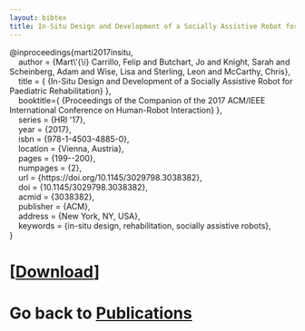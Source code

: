 ```yaml
---
layout: bibtex
title: In-Situ Design and Development of a Socially Assistive Robot for Paediatric Rehabilitation (BibTeX citation)
---
```


<P>@inproceedings{marti2017insitu,<br/>
&#160;&#160;&#160;&#160;author = {Mart\'{\i} Carrillo, Felip and Butchart, Jo and Knight, Sarah and Scheinberg, Adam and Wise, Lisa and Sterling, Leon and McCarthy, Chris},<br/>
&#160;&#160;&#160;&#160;title = { {In-Situ Design and Development of a Socially Assistive Robot for Paediatric Rehabilitation} },<br/>
&#160;&#160;&#160;&#160;booktitle={ {Proceedings of the Companion of the 2017 ACM/IEEE International Conference on Human-Robot Interaction} },<br/>
&#160;&#160;&#160;&#160;series = {HRI '17},<br/>
&#160;&#160;&#160;&#160;year = {2017},<br/>
&#160;&#160;&#160;&#160;isbn = {978-1-4503-4885-0},<br/>
&#160;&#160;&#160;&#160;location = {Vienna, Austria},<br/>
&#160;&#160;&#160;&#160;pages = {199--200},<br/>
&#160;&#160;&#160;&#160;numpages = {2},<br/>
&#160;&#160;&#160;&#160;url = {https://doi.org/10.1145/3029798.3038382},<br/>
&#160;&#160;&#160;&#160;doi = {10.1145/3029798.3038382},<br/>
&#160;&#160;&#160;&#160;acmid = {3038382},<br/>
&#160;&#160;&#160;&#160;publisher = {ACM},<br/>
&#160;&#160;&#160;&#160;address = {New York, NY, USA},<br/>
&#160;&#160;&#160;&#160;keywords = {in-situ design, rehabilitation, socially assistive robots},<br/>
}</p>


# [[Download](marti2017insitu.bib)]
# Go back to [Publications](/pub.html)
